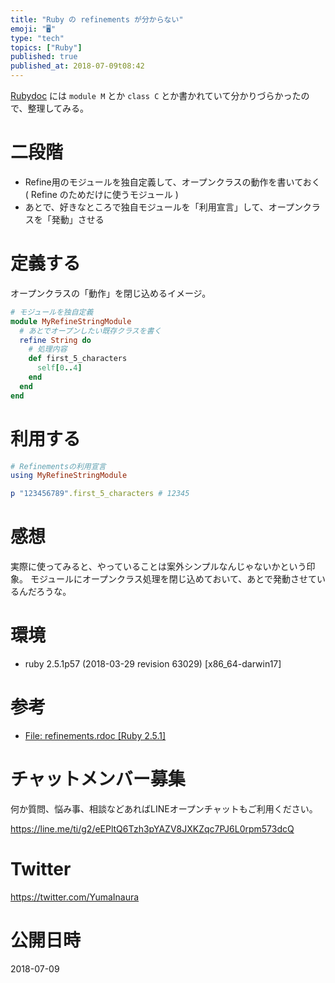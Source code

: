 ```yaml
---
title: "Ruby の refinements が分からない"
emoji: "🖥"
type: "tech"
topics: ["Ruby"]
published: true
published_at: 2018-07-09t08:42
---
```


[Rubydoc](https://ruby-doc.org/core-2.5.1/doc/syntax/refinements_rdoc.html) には `module M` とか `class C` とか書かれていて分かりづらかったので、整理してみる。

# 二段階

- Refine用のモジュールを独自定義して、オープンクラスの動作を書いておく ( Refine のためだけに使うモジュール )
- あとで、好きなところで独自モジュールを「利用宣言」して、オープンクラスを「発動」させる

# 定義する

オープンクラスの「動作」を閉じ込めるイメージ。

```rb
# モジュールを独自定義
module MyRefineStringModule
  # あとでオープンしたい既存クラスを書く
  refine String do
    # 処理内容
    def first_5_characters
      self[0..4]
    end
  end
end
```

# 利用する

```rb
# Refinementsの利用宣言
using MyRefineStringModule

p "123456789".first_5_characters # 12345
```

# 感想

実際に使ってみると、やっていることは案外シンプルなんじゃないかという印象。
モジュールにオープンクラス処理を閉じ込めておいて、あとで発動させているんだろうな。


# 環境

- ruby 2.5.1p57 (2018-03-29 revision 63029) [x86_64-darwin17]

# 参考

- [File: refinements.rdoc [Ruby 2.5.1]](https://ruby-doc.org/core-2.5.1/doc/syntax/refinements_rdoc.html)








<!-- Update From Qiita API -->

# チャットメンバー募集


何か質問、悩み事、相談などあればLINEオープンチャットもご利用ください。

https://line.me/ti/g2/eEPltQ6Tzh3pYAZV8JXKZqc7PJ6L0rpm573dcQ





# Twitter


https://twitter.com/YumaInaura


<!-- Update From Qiita API -->



# 公開日時

2018-07-09
